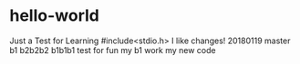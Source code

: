 # hello-world
Just a Test for Learning
#include<stdio.h> I like changes!
20180119
master
b1
b2b2b2
b1b1b1
test for fun
my b1 work
my new code